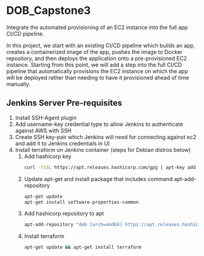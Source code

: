 # DOB_Capstone3
Integrate the automated provisioning of an EC2 instance into the full app CI/CD pipeline.

In this project, we start with an existing CI/CD pipeline which builds an app, creates a containerized image of the app, pushes the image to Docker repository, and then deploys the application onto a pre-provisioned EC2 instance.  Starting from this point, we will add a step into the full CI/CD pipeline that automatically provisions the EC2 instance on which the app will be deployed rather than needing to have it provisioned ahead of time manually.

## Jenkins Server Pre-requisites

1. Install SSH-Agent plugin
2. Add username-key credential type to allow Jenkins to authenticate against AWS with SSH
3. Create SSH key-pair which Jenkins will need for connecting against ec2 and add it to Jenkins credentials in UI
4. Install terraform on Jenkins container (steps for Debian distros below)
   1. Add hashicorp key
      ```Bash
      curl -fsSL https://apt.releases.hashicorp.com/gpg | apt-key add -
      ```
   2. Update apt-get and install package that includes command apt-add-repository
      ```Bash
      apt-get update
      apt-get install software-properties-common
      ```
   3. Add hashicorp repository to apt
      ```Bash
      apt-add-repository "deb [arch=amd64] https://apt.releases.hashicorp.com $(lsb_release -cs) main"
      ```
   4. Install terraform
      ```Bash
      apt-get update && apt-get install terraform
      ```